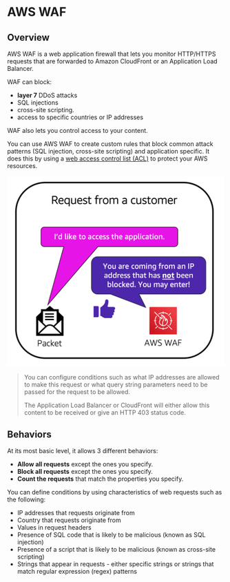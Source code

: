 # AWS WAF

## Overview

AWS WAF is a web application firewall that lets you monitor HTTP/HTTPS requests that are forwarded to Amazon CloudFront or an Application Load Balancer. 

WAF can block:
- **layer 7** DDoS attacks
- SQL injections
- cross-site scripting.
- access to specific countries or IP addresses

WAF also lets you control access to your content.

You can use AWS WAF to create custom rules that block common attack patterns (SQL injection, cross-site scripting) and application specific. It does this by using a [web access control list (ACL)](https://docs.aws.amazon.com/waf/latest/developerguide/web-acl.html) to protect your AWS resources. 

![](./images/aws-waf.png)

> You can configure conditions such as what IP addresses are allowed to make this request or what query string parameters need to be passed for the request to be allowed.
>
> The Application Load Balancer or CloudFront will either allow this content to be received or give an HTTP 403 status code.


## Behaviors

At its most basic level, it allows 3 different behaviors:

- **Allow all requests** except the ones you specify.
- **Block all requests** except the ones you specify.
- **Count the requests** that match the properties you specify.

You can define conditions by using characteristics of web requests such as the following:
- IP addresses that requests originate from
- Country that requests originate from
- Values in request headers
- Presence of SQL code that is likely to be malicious (known as SQL injection)
- Presence of a script that is likely to be malicious (known as cross-site scripting)
- Strings that appear in requests - either specific strings or strings that match regular expression (regex) patterns

